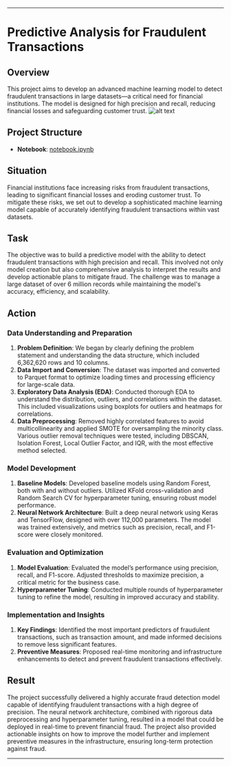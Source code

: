
---

# Predictive Analysis for Fraudulent Transactions


## Overview

This project aims to develop an advanced machine learning model to detect fraudulent transactions in large datasets—a critical need for financial institutions. The model is designed for high precision and recall, reducing financial losses and safeguarding customer trust.
![alt text]([http://url/to/img.png](https://raw.githubusercontent.com/DSabarish/Predictive-Analysis-for-Fraudulent-Transactions/main/Image_1.webp))

## Project Structure

- **Notebook**: [notebook.ipynb](notebook.ipynb)

## Situation

Financial institutions face increasing risks from fraudulent transactions, leading to significant financial losses and eroding customer trust. To mitigate these risks, we set out to develop a sophisticated machine learning model capable of accurately identifying fraudulent transactions within vast datasets.

## Task

The objective was to build a predictive model with the ability to detect fraudulent transactions with high precision and recall. This involved not only model creation but also comprehensive analysis to interpret the results and develop actionable plans to mitigate fraud. The challenge was to manage a large dataset of over 6 million records while maintaining the model's accuracy, efficiency, and scalability.

## Action

### Data Understanding and Preparation

1. **Problem Definition**: We began by clearly defining the problem statement and understanding the data structure, which included 6,362,620 rows and 10 columns.
2. **Data Import and Conversion**: The dataset was imported and converted to Parquet format to optimize loading times and processing efficiency for large-scale data.
3. **Exploratory Data Analysis (EDA)**: Conducted thorough EDA to understand the distribution, outliers, and correlations within the dataset. This included visualizations using boxplots for outliers and heatmaps for correlations.
4. **Data Preprocessing**: Removed highly correlated features to avoid multicollinearity and applied SMOTE for oversampling the minority class. Various outlier removal techniques were tested, including DBSCAN, Isolation Forest, Local Outlier Factor, and IQR, with the most effective method selected.

### Model Development

1. **Baseline Models**: Developed baseline models using Random Forest, both with and without outliers. Utilized KFold cross-validation and Random Search CV for hyperparameter tuning, ensuring robust model performance.
2. **Neural Network Architecture**: Built a deep neural network using Keras and TensorFlow, designed with over 112,000 parameters. The model was trained extensively, and metrics such as precision, recall, and F1-score were closely monitored.

### Evaluation and Optimization

1. **Model Evaluation**: Evaluated the model’s performance using precision, recall, and F1-score. Adjusted thresholds to maximize precision, a critical metric for the business case.
2. **Hyperparameter Tuning**: Conducted multiple rounds of hyperparameter tuning to refine the model, resulting in improved accuracy and stability.

### Implementation and Insights

1. **Key Findings**: Identified the most important predictors of fraudulent transactions, such as transaction amount, and made informed decisions to remove less significant features.
2. **Preventive Measures**: Proposed real-time monitoring and infrastructure enhancements to detect and prevent fraudulent transactions effectively.

## Result

The project successfully delivered a highly accurate fraud detection model capable of identifying fraudulent transactions with a high degree of precision. The neural network architecture, combined with rigorous data preprocessing and hyperparameter tuning, resulted in a model that could be deployed in real-time to prevent financial fraud. The project also provided actionable insights on how to improve the model further and implement preventive measures in the infrastructure, ensuring long-term protection against fraud.

---
